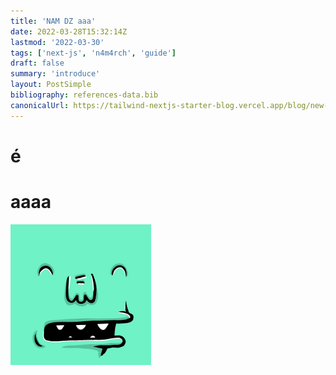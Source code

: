 ```yaml
---
title: 'NAM DZ aaa'
date: 2022-03-28T15:32:14Z
lastmod: '2022-03-30'
tags: ['next-js', 'n4m4rch', 'guide']
draft: false
summary: 'introduce'
layout: PostSimple
bibliography: references-data.bib
canonicalUrl: https://tailwind-nextjs-starter-blog.vercel.app/blog/new-features-in-v1/
---
```

# é
# aaaa

![aaa](/public/static/images/avatar.png)
